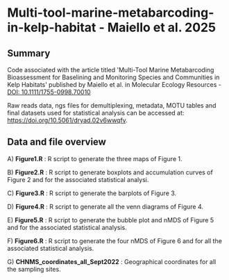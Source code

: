 # Multi-tool-marine-metabarcoding-in-kelp-habitat - Maiello et al. 2025

## Summary
Code associated with the article titled 'Multi-Tool Marine Metabarcoding Bioassessment for Baselining and Monitoring Species and Communities in Kelp Habitats' published by Maiello et al. in Molecular Ecology Resources - [DOI: 10.1111/1755-0998.70010](https://doi.org/10.1111/1755-0998.70010)

Raw reads data, ngs files for demultiplexing, metadata, MOTU tables and final datasets used for statistical analysis can be accessed at: https://doi.org/10.5061/dryad.02v6wwqfv.

## Data and file overview
A) **Figure1.R** : R script to generate the three maps of Figure 1.

B) **Figure2.R** : R script to generate boxplots and accumulation curves of Figure 2 and for the associated statistical analysi.

C) **Figure3.R** : R script to generate the barplots of Figure 3.

D) **Figure4.R** : R script to generate all the venn diagrams of Figure 4.

E) **Figure5.R** : R script to generate the bubble plot and nMDS of Figure 5 and for the associated statistical analysis.

F) **Figure6.R** : R script to generate the four nMDS of Figure 6 and for all the associated statistical analysis.

G) **CHNMS_coordinates_all_Sept2022** : Geographical coordinates for all the sampling sites.
